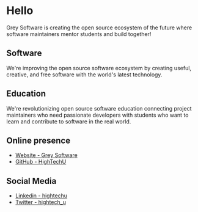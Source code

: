 # Hello

Grey Software is creating the open source ecosystem of the future where software maintainers mentor students and build together!


## Software

We're improving the open source software ecosystem by creating useful, creative, and free software with the world's latest technology.

## Education

We're revolutionizing open source software education connecting project maintainers who need passionate developers with students who want to learn and contribute to software in the real world.  

## Online presence

* [Website - Grey Software](https://www.grey.software/)
* [GitHub - HighTechU](https://github.com/grey-software/)

## Social Media

* [Linkedin - hightechu](https://www.linkedin.com/company/grey-software/)
* [Twitter - hightech_u](https://twitter.com/grey_software)
